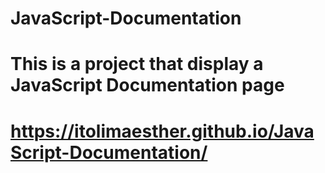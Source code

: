 # JavaScript-Documentation
# This is a project that display a JavaScript Documentation page
#  https://itolimaesther.github.io/JavaScript-Documentation/
